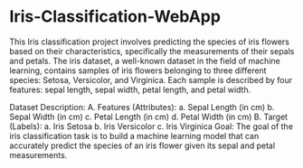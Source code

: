 # Iris-Classification-WebApp

This Iris classification project involves predicting the species of iris flowers based on their characteristics, specifically the measurements of their sepals and petals. The iris dataset, a well-known dataset in the field of machine learning, contains samples of iris flowers belonging to three different species: Setosa, Versicolor, and Virginica. Each sample is described by four features: sepal length, sepal width, petal length, and petal width.

Dataset Description:
A. Features (Attributes):
a. Sepal Length (in cm)
b. Sepal Width (in cm)
c. Petal Length (in cm)
d. Petal Width (in cm)
B. Target (Labels):
a. Iris Setosa
b. Iris Versicolor
c. Iris Virginica
Goal:
The goal of the iris classification task is to build a machine learning model that can accurately predict the species of an iris flower given its sepal and petal measurements.
